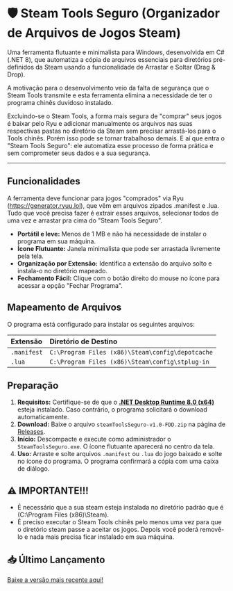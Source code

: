 # 🛡️ Steam Tools Seguro (Organizador de Arquivos de Jogos Steam)

Uma ferramenta flutuante e minimalista para Windows, desenvolvida em C# (.NET 8), que automatiza a cópia de arquivos essenciais para diretórios pré-definidos da Steam usando a funcionalidade de Arrastar e Soltar (Drag & Drop).

A motivação para o desenvolvimento veio da falta de segurança que o Steam Tools transmite e esta ferramenta elimina a necessidade de ter o programa chinês duvidoso instalado.

Excluindo-se o Steam Tools, a forma mais segura de "comprar" seus jogos é baixar pelo Ryu e adicionar manualmente os arquivos nas suas respectivas pastas no diretório da Steam sem precisar arrastá-los para o Tools chinês. Porém isso pode se tornar trabalhoso demais. E aí que entra o "Steam Tools Seguro": ele automatiza esse processo de forma prática e sem comprometer seus dados e a sua segurança.

---

## Funcionalidades

A ferramenta deve funcionar para jogos "comprados" via Ryu (https://generator.ryuu.lol), que vêm em arquivos zipados .manifest e .lua. Tudo que você precisa fazer é extrair esses arquivos, selecionar todos de uma vez e arrastar pra cima do "Steam Tools Seguro".

- **Portátil e leve:** Menos de 1 MB e não há necessidade de instalar o programa em sua máquina.
- **Ícone Flutuante:** Janela minimalista que pode ser arrastada livremente pela tela.
- **Organização por Extensão:** Identifica a extensão do arquivo solto e instala-o no diretório mapeado.
- **Fechamento Fácil:** Clique com o botão direito do mouse no ícone para acessar a opção "Fechar Programa".

## Mapeamento de Arquivos

O programa está configurado para instalar os seguintes arquivos:

| Extensão | Diretório de Destino |
| :--- | :--- |
| `.manifest` | `C:\Program Files (x86)\Steam\config\depotcache` |
| `.lua` | `C:\Program Files (x86)\Steam\config\stplug-in` |

## Preparação

1.  **Requisitos:** Certifique-se de que o **[.NET Desktop Runtime 8.0 (x64)](https://dotnet.microsoft.com/en-us/download/dotnet/8.0)** esteja instalado. Caso contrário, o programa solicitará o download automaticamente.
2.  **Download:** Baixe o arquivo `steamToolsSeguro-v1.0-FDD.zip` na página de [Releases](https://github.com/marciodinizdev/steamToolsSeguro/releases/tag/v1.0).
3.  **Início:** Descompacte e execute como administrador o `SteamToolsSeguro.exe`. O ícone flutuante aparecerá no centro da tela.
4.  **Uso:** Arraste e solte arquivos `.manifest` ou `.lua` do jogo baixado e solte no ícone do programa. O programa confirmará a cópia com uma caixa de diálogo.

## ⚠️ IMPORTANTE!!! 
- É necessário que a sua steam esteja instalada no diretório padrão que é (C:\Program Files (x86)\Steam).
- É preciso executar o Steam Tools chinês pelo menos uma vez para que o diretório steam passe a aceitar os jogos. Depois você poderá removê-lo e nada mais precisa ficar instalado em sua máquina.

## 📥 Último Lançamento

[Baixe a versão mais recente aqui!](https://github.com/marciodinizdev/steamToolsSeguro/releases/tag/v1.0)
